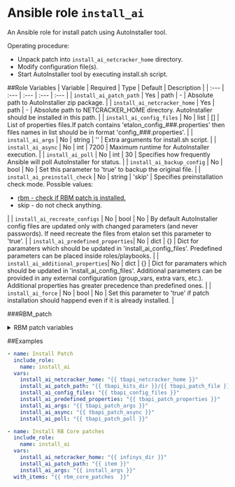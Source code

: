 # Ansible role `install_ai`

An Ansible role for install patch using AutoInstaller tool. 

Operating procedure:
* Unpack patch into `install_ai_netcracker_home` directory.
* Modify configuration file(s).
* Start AutoInstaller tool by executing install.sh script.

##Role Variables
| Variable                          | Required | Type   | Default | Description                                                                                                                                                                                                                                      |
| :---                              | :---     | :---   | :---    | :---                                                                                                                                                                                                                                             |
| `install_ai_patch_path`           | Yes      | path   | -       | Absolute path to AutoInstaller zip package.                                                                                                                                                                                                      |
| `install_ai_netcracker_home`      | Yes      | path   | -       | Absolute path to NETCRACKER_HOME directory. AutoInstaller should be installed in this path.                                                                                                                                                      |
| `install_ai_config_files`         | No       | list   | []      | List of properties files.If patch contains 'etalon_config_###.properties' then files names in list should be in format 'config_###.properties'.                                                                                                  |
| `install_ai_args`                 | No       | string | ''      | Extra arguments for install.sh script.                                                                                                                                                                                                           |
| `install_ai_async`                | No       | int    | 7200    | Maximum runtime for AutoInstaller execution.                                                                                                                                                                                                     |
| `install_ai_poll`                 | No       | int    | 30      | Specifies how frequently Ansible will poll AutoInstaller for status.                                                                                                                                                                             |
| `install_ai_backup_config`        | No       | bool   | No      | Set this parameter to 'true' to backup the original file.                                                                                                                                                                                        |
| `install_ai_preinstall_check`     | No       | string | 'skip'  | Specifies preinstallation check mode. Possible values: <ul><li>[rbm - check if RBM patch is installed.](#RBM_patch) </li><li>skip - do not check anything.</li></ul>                                                                                            |
| `install_ai_recreate_configs`     | No       | bool   | No      | By default AutoInstaller config files are updated only with changed parameters (and never passwords). If need recreate the files from etalon set this parameter to 'true'.                                                                       |
| `install_ai_predefined_properties`| No       | dict   | {}      | Dict for paramaters which should be updated in 'install_ai_config_files'. Predefined parameters can be placed inside roles/playbooks.                                                                                                            |
| `install_ai_additional_properties`| No       | dict   | {}      | Dict for paramaters which should be updated in 'install_ai_config_files'. Additional parameters can be provided in any external configuration (group_vars, extra vars, etc.). Additional properties has greater precedence than predefined ones. |
| `install_ai_force`                | No       | bool   | No      | Set this parameter to 'true' if patch installation should happend even if it is already installed.                                                                                                                                               |



###RBM_patch
<details>

<summary>RBM patch variables</summary>

  #### RBM patch
| Variable                     | Required | Type   | Default       | Description                                      |
| :---                         | :---     | :---   | :---          | :---                                             |
| `rbm_inf_user_name`          | Yes      | string | -             | The database username to connect to the database |
| `rbm_inf_user_password`      | Yes      | string | -             | The password to connect to the database          |
| `rbm_be_oracle_host`         | No       | string | localhost     | The host of the database                         |
| `rbm_be_oracle_port`         | No       | int    | 1521          | The listener port to connect to the database     |
| `rbm_be_oracle_service_name` | No       | string | database_name | The service_name to connect to the database      |
| `rbm_db_connection_type`     | No       | string | service_name  | Description<ul><li>Specifies DSN connection string. Full TNS will be taken from client tnsnames.ora file.</li><li>If C(sid) then connection string - `(DESCRIPTION=(ADDRESS=(PROTOCOL=TCP)(HOST=<host>)(PORT=<port>))(CONNECT_DATA=(SID=<service_name>)))` </li><li>If C(service_name) then connection string - `(DESCRIPTION=(ADDRESS=(PROTOCOL=TCP)(HOST=<host>)(PORT=<port>))(CONNECT_DATA=(SERVICE_NAME=<service_name>)))` </li><li>If C(tnsnames) then connection string - `<service_name>`</li></ul> Choises:<ul><li>sid</li><li>service_name</li><li>tnsnames</li></ul> |
| `ORACLE_HOME`                | No       | path   | -             | Path to Oracle client home directory             |

</details>

##Examples
```yaml
- name: Install Patch
  include_role:
    name: install_ai
  vars:
    install_ai_netcracker_home: "{{ tbapi_netcracker_home }}"
    install_ai_patch_path: "{{ tbapi_kits_dir }}/{{ tbapi_patch_file }}"
    install_ai_config_files: "{{ tbapi_config_files }}"
    install_ai_predefined_properties: "{{ tbapi_patch_properties }}"
    install_ai_args: "{{ tbapi_patch_args }}"
    install_ai_async: "{{ tbapi_patch_async }}"
    install_ai_poll: "{{ tbapi_patch_poll }}"

- name: Install RB Core patches
  include_role:
    name: install_ai
  vars:
    install_ai_netcracker_home: "{{ infinys_dir }}"
    install_ai_patch_path: "{{ item }}"
    install_ai_args: "{{ install_args }}"
  with_items: "{{ rbm_core_patches  }}"
```
